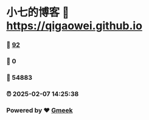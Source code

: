 # 小七的博客 :link: https://qigaowei.github.io 
### :page_facing_up: [92](https://qigaowei.github.io/tag.html) 
### :speech_balloon: 0 
### :hibiscus: 54883 
### :alarm_clock: 2025-02-07 14:25:38 
### Powered by :heart: [Gmeek](https://github.com/Meekdai/Gmeek)

